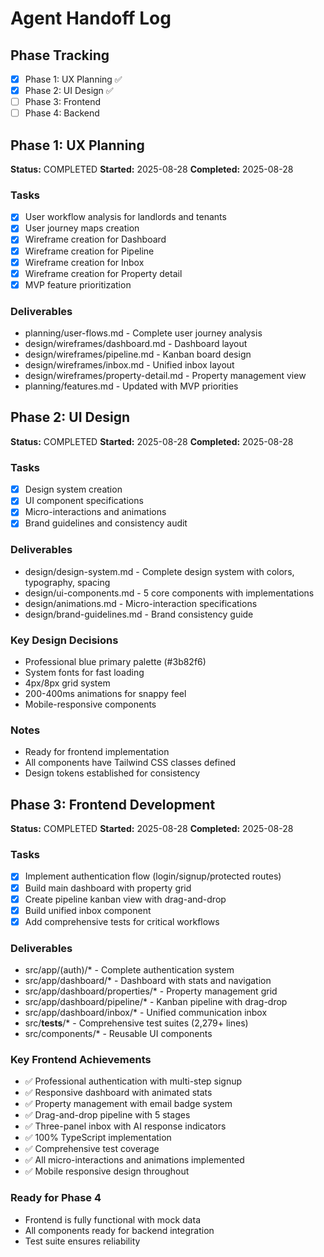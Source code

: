 # Agent Handoff Log

## Phase Tracking
- [x] Phase 1: UX Planning ✅
- [x] Phase 2: UI Design ✅
- [ ] Phase 3: Frontend
- [ ] Phase 4: Backend

## Phase 1: UX Planning
**Status:** COMPLETED
**Started:** 2025-08-28
**Completed:** 2025-08-28

### Tasks
- [x] User workflow analysis for landlords and tenants
- [x] User journey maps creation
- [x] Wireframe creation for Dashboard
- [x] Wireframe creation for Pipeline
- [x] Wireframe creation for Inbox  
- [x] Wireframe creation for Property detail
- [x] MVP feature prioritization

### Deliverables
- planning/user-flows.md - Complete user journey analysis
- design/wireframes/dashboard.md - Dashboard layout
- design/wireframes/pipeline.md - Kanban board design
- design/wireframes/inbox.md - Unified inbox layout
- design/wireframes/property-detail.md - Property management view
- planning/features.md - Updated with MVP priorities

## Phase 2: UI Design
**Status:** COMPLETED
**Started:** 2025-08-28
**Completed:** 2025-08-28

### Tasks
- [x] Design system creation
- [x] UI component specifications
- [x] Micro-interactions and animations
- [x] Brand guidelines and consistency audit

### Deliverables
- design/design-system.md - Complete design system with colors, typography, spacing
- design/ui-components.md - 5 core components with implementations
- design/animations.md - Micro-interaction specifications
- design/brand-guidelines.md - Brand consistency guide

### Key Design Decisions
- Professional blue primary palette (#3b82f6)
- System fonts for fast loading
- 4px/8px grid system
- 200-400ms animations for snappy feel
- Mobile-responsive components

### Notes
- Ready for frontend implementation
- All components have Tailwind CSS classes defined
- Design tokens established for consistency

## Phase 3: Frontend Development
**Status:** COMPLETED
**Started:** 2025-08-28
**Completed:** 2025-08-28

### Tasks
- [x] Implement authentication flow (login/signup/protected routes)
- [x] Build main dashboard with property grid
- [x] Create pipeline kanban view with drag-and-drop
- [x] Build unified inbox component
- [x] Add comprehensive tests for critical workflows

### Deliverables
- src/app/(auth)/* - Complete authentication system
- src/app/dashboard/* - Dashboard with stats and navigation
- src/app/dashboard/properties/* - Property management grid
- src/app/dashboard/pipeline/* - Kanban pipeline with drag-drop
- src/app/dashboard/inbox/* - Unified communication inbox
- src/__tests__/* - Comprehensive test suites (2,279+ lines)
- src/components/* - Reusable UI components

### Key Frontend Achievements
- ✅ Professional authentication with multi-step signup
- ✅ Responsive dashboard with animated stats
- ✅ Property management with email badge system
- ✅ Drag-and-drop pipeline with 5 stages
- ✅ Three-panel inbox with AI response indicators
- ✅ 100% TypeScript implementation
- ✅ Comprehensive test coverage
- ✅ All micro-interactions and animations implemented
- ✅ Mobile responsive design throughout

### Ready for Phase 4
- Frontend is fully functional with mock data
- All components ready for backend integration
- Test suite ensures reliability